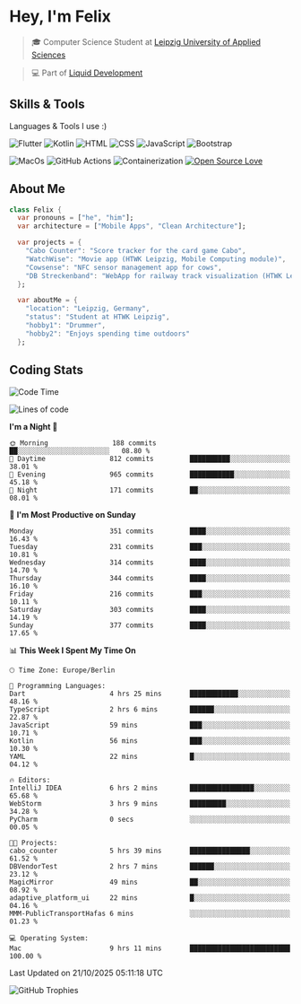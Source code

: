 # Hey, I'm Felix 
<!--
[![GitHub followers](https://img.shields.io/github/followers/flixcoo?style=social)](https://github.com/flixcoo)
[![GitHub stars](https://img.shields.io/github/stars/flixcoo?style=social)](https://github.com/flixcoo)
-->

> 🎓 Computer Science Student at [Leipzig University of Applied Sciences](https://htwk-leipzig.de)

>  💻 Part of [Liquid Development](https://github.com/LiquidDevelopmentDE)

<!-- ![Felix's GitHub stats](https://github-readme-stats.vercel.app/api?username=flixcoo&show_icons=true&theme=radical) -->
## Skills & Tools
Languages & Tools I use :)

![Flutter](https://img.shields.io/badge/Multi--Platform-Flutter-informational?style=flat&color=027DFD&logo=flutter&logoColor=027DFD)
![Kotlin](https://img.shields.io/badge/Android-Kotlin-informational?style=flat&color=7F52FF&logo=kotlin&logoColor=7F52FF)
![HTML](https://img.shields.io/badge/Web-HTML5-informational?style=flat&color=E34F26&logo=html5&logoColor=E34F26)
![CSS](https://img.shields.io/badge/Web-CSS3-informational?style=flat&color=F43059&logo=css&logoColor=F43059)
![JavaScript](https://img.shields.io/badge/Web-JavaScript-informational?style=flat&logo=javascript&color=F7DF1E)
![Bootstrap](https://img.shields.io/badge/Web-Bootstrap_5-informational?style=flat&color=7952B3&logo=bootstrap&logoColor=7952B3)

![MacOs](https://img.shields.io/badge/System-MacOS-informational?style=flat&logo=apple&logoColor=FFFFFF&color=222)
![GitHub Actions](https://img.shields.io/badge/CI/CD-GitHub_Actions-informational?style=flat&color=DD5D20&logo=github-actions&logoColor=DD5D20)
![Containerization](https://img.shields.io/badge/Containerization-Docker-informational?style=flat&color=2496ED&logo=docker&logoColor=2496ED)
[![Open Source Love](https://badges.frapsoft.com/os/v1/open-source.svg?v=102)](https://github.com/ellerbrock/open-source-badge/)

## About Me

```dart
class Felix {
  var pronouns = ["he", "him"];
  var architecture = ["Mobile Apps", "Clean Architecture"];

  var projects = {
    "Cabo Counter": "Score tracker for the card game Cabo",
    "WatchWise": "Movie app (HTWK Leipzig, Mobile Computing module)",
    "Cowsense": "NFC sensor management app for cows",
    "DB Streckenband": "WebApp for railway track visualization (HTWK Leipzig, Software Project module)"
  };

  var aboutMe = {
    "location": "Leipzig, Germany",
    "status": "Student at HTWK Leipzig",
    "hobby1": "Drummer",
    "hobby2": "Enjoys spending time outdoors"
  };
```

## Coding Stats
<!--START_SECTION:waka-->
![Code Time](http://img.shields.io/badge/Code%20Time-339%20hrs%2055%20mins-blue)

![Lines of code](https://img.shields.io/badge/From%20Hello%20World%20I%27ve%20Written-291.8%20thousand%20lines%20of%20code-blue)

**I'm a Night 🦉** 

```text
🌞 Morning                188 commits         ██░░░░░░░░░░░░░░░░░░░░░░░   08.80 % 
🌆 Daytime                812 commits         ██████████░░░░░░░░░░░░░░░   38.01 % 
🌃 Evening                965 commits         ███████████░░░░░░░░░░░░░░   45.18 % 
🌙 Night                  171 commits         ██░░░░░░░░░░░░░░░░░░░░░░░   08.01 % 
```
📅 **I'm Most Productive on Sunday** 

```text
Monday                   351 commits         ████░░░░░░░░░░░░░░░░░░░░░   16.43 % 
Tuesday                  231 commits         ███░░░░░░░░░░░░░░░░░░░░░░   10.81 % 
Wednesday                314 commits         ████░░░░░░░░░░░░░░░░░░░░░   14.70 % 
Thursday                 344 commits         ████░░░░░░░░░░░░░░░░░░░░░   16.10 % 
Friday                   216 commits         ███░░░░░░░░░░░░░░░░░░░░░░   10.11 % 
Saturday                 303 commits         ████░░░░░░░░░░░░░░░░░░░░░   14.19 % 
Sunday                   377 commits         ████░░░░░░░░░░░░░░░░░░░░░   17.65 % 
```


📊 **This Week I Spent My Time On** 

```text
🕑︎ Time Zone: Europe/Berlin

💬 Programming Languages: 
Dart                     4 hrs 25 mins       ████████████░░░░░░░░░░░░░   48.16 % 
TypeScript               2 hrs 6 mins        ██████░░░░░░░░░░░░░░░░░░░   22.87 % 
JavaScript               59 mins             ███░░░░░░░░░░░░░░░░░░░░░░   10.71 % 
Kotlin                   56 mins             ███░░░░░░░░░░░░░░░░░░░░░░   10.30 % 
YAML                     22 mins             █░░░░░░░░░░░░░░░░░░░░░░░░   04.12 % 

🔥 Editors: 
IntelliJ IDEA            6 hrs 2 mins        ████████████████░░░░░░░░░   65.68 % 
WebStorm                 3 hrs 9 mins        █████████░░░░░░░░░░░░░░░░   34.28 % 
PyCharm                  0 secs              ░░░░░░░░░░░░░░░░░░░░░░░░░   00.05 % 

🐱‍💻 Projects: 
cabo_counter             5 hrs 39 mins       ███████████████░░░░░░░░░░   61.52 % 
DBVendorTest             2 hrs 7 mins        ██████░░░░░░░░░░░░░░░░░░░   23.12 % 
MagicMirror              49 mins             ██░░░░░░░░░░░░░░░░░░░░░░░   08.92 % 
adaptive_platform_ui     22 mins             █░░░░░░░░░░░░░░░░░░░░░░░░   04.16 % 
MMM-PublicTransportHafas 6 mins              ░░░░░░░░░░░░░░░░░░░░░░░░░   01.23 % 

💻 Operating System: 
Mac                      9 hrs 11 mins       █████████████████████████   100.00 % 
```


 Last Updated on 21/10/2025 05:11:18 UTC
<!--END_SECTION:waka-->

![GitHub Trophies](https://github-profile-trophy.vercel.app/?username=flixcoo&theme=onedark&row=1)
